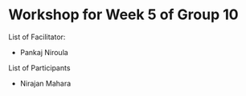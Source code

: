 # Workshop for Week 5 of Group 10

List of Facilitator:
- Pankaj Niroula
  
List of Participants
- Nirajan Mahara
